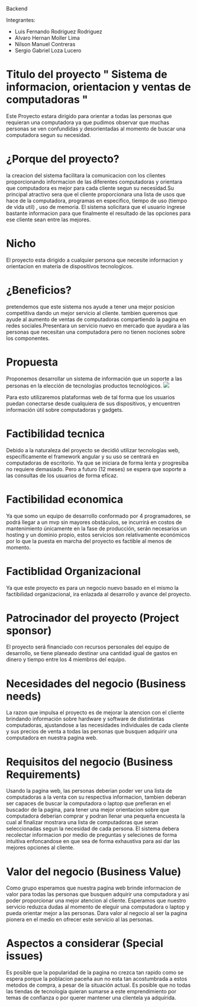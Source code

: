 Backend

Integrantes:
* Luis Fernando Rodriguez Rodriguez  
* Alvaro Hernan Moller Lima
* Nilson Manuel Contreras 
* Sergio Gabriel Loza Lucero
# Titulo del proyecto " Sistema de informacion, orientacion y ventas de computadoras "

Este Proyecto estara dirigido para orientar a todas las personas que requieran una computadora 
ya que pudimos observar que muchas personas se ven confundidas y desorientadas al momento de buscar una computadora segun su necesidad. 

# ¿Porque del proyecto?
la creacion del sistema facilitara la comunicacion con los clientes proporcionando informacion de las diferentes computadoras y orientara que computadora es mejor para cada cliente segun su necesidad.Su principal atractivo sera que el cliente proporcionara una lista de usos que hace de la computadora, programas en especifico, tiempo de uso (tiempo de vida util) , uso de memoria. El sistema solicitara que el usuario ingrese bastante informacion para que finalmente el 
resultado de las opciones para ese cliente sean entre las mejores. 

# Nicho
El proyecto esta dirigido a cualquier persona que necesite informacion y orientacion en materia de dispositivos tecnologicos.

# ¿Beneficios?
pretendemos que este sistema nos ayude a tener una mejor posicion competitiva dando un mejor servicio al cliente.
tambien queremos que ayude al aumento de ventas de computadoras compartiendo la pagina en redes sociales.Presentara un servicio nuevo en mercado que ayudara a las personas que necesitan una computadora pero no tienen nociones sobre los componentes.

# Propuesta
Proponemos desarrollar un sistema de información que un soporte a las personas en la elección de tecnologías productos tecnológicos. 
![](ejemplo.png)

Para esto utilizaremos plataformas web de tal forma que los usuarios puedan conectarse desde cualquiera de sus dispositivos, y encuentren información útil sobre computadoras y gadgets. 


# Factibilidad tecnica
Debido a la naturaleza del proyecto se decidió utilizar tecnologías web, específicamente el framework angular y su uso se centrará en computadoras de escritorio. Ya que se iniciara de forma lenta y progresiba no requiere demasiado. Pero a futuro (12 meses) se espera que soporte a las consultas de los usuarios de forma eficaz.
# Factibilidad economica
Ya que somo un equipo de desarrollo conformado por 4 programadores, se podrá llegar a un mvp sin mayores obstáculos, se incurrirá en costos de mantenimiento únicamente en la fase de producción, serán necesarios un hosting y un dominio propio, estos servicios son relativamente económicos por lo que la puesta en marcha del proyecto es factible al menos de momento. 
# Factiblidad Organizacional
Ya que este proyecto es para un negocio nuevo basado en el mismo la factibilidad organizacional, ira enlazada al desarrollo y avance del proyecto. 
# Patrocinador del proyecto (Project sponsor)
El proyecto será financiado con recursos personales del equipo de desarrollo, se tiene planeado destinar una cantidad igual de gastos en dinero y tiempo entre los 4 miembros del equipo. 

# Necesidades del negocio (Business needs)
La razon que impulsa el proyecto es de mejorar la atencion con el cliente brindando información sobre hardware y software de distintintas computadoras, ajustandose a las necesidades individuales de cada cliente y sus precios de venta a todas las personas que busquen adquirir una computadora en nuestra pagina web. 

# Requisitos del negocio (Business Requirements)
Usando la pagina web, las personas deberian poder ver una lista de computadoras a la venta con su respectiva informacion, tambien deberan ser capaces de buscar la computadora o laptop que prefieran en el buscador de la pagina, para tener una mejor orientacion sobre que computadora deberian comprar y podran llenar una pequeña encuesta la cual al finalizar mostrara una lista de computadoras que seran seleccionadas segun la necesidad de cada persona.
El sistema debera recolectar informacion por medio de preguntas y seleciones de forma intuitiva enfoncandose en que sea de forma exhaustiva para asi dar las mejores opciones al cliente.

# Valor del negocio (Business Value)
Como grupo esperamos que nuestra pagina web brinde informacion de valor para todas las personas que busquen adquirir una computadora y asi poder proporcionar una mejor atencion al cliente.
Esperamos que nuestro servicio reduzca dudas al momento de eleguir una computadora o laptop y pueda orientar mejor a las personas.
Dara valor al negocio al ser la pagina pionera en el medio en ofrecer este servicio al las personas.

# Aspectos a considerar (Special issues)
Es posible que la popularidad de la pagina no crezca tan rapido como se espera porque la poblacion paceña aun no esta tan acostumbrada a estos metodos de compra, a pesar de la situación actual.
Es posible que no todas las tiendas de tecnología quieran sumarse a este emprendimiento por temas de confianza o por querer mantener una clientela ya adquirida.
